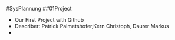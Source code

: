 #SysPlannung
##01Project
- Our First Project with Github
- Describer: Patrick Palmetshofer,Kern Christoph, Daurer Markus
- 
